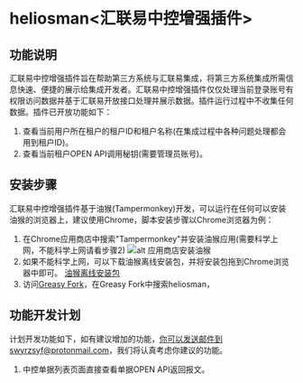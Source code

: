 # heliosman<汇联易中控增强插件>
## 功能说明
汇联易中控增强插件旨在帮助第三方系统与汇联易集成，将第三方系统集成所需信息快速、便捷的展示给集成开发者。汇联易中控增强插件仅仅处理当前登录账号有权限访问数据并基于汇联易开放接口处理并展示数据。插件运行过程中不收集任何数据。插件已开放功能如下：
1. 查看当前用户所在租户的租户ID和租户名称(在集成过程中各种问题处理都会用到租户ID)。
2. 查看当前租户OPEN API调用秘钥(需要管理员账号)。
## 安装步骤
汇联易中控增强插件基于油猴(Tampermonkey)开发，可以运行在任何可以安装油猴的浏览器上，建议使用Chrome，脚本安装步骤以Chrome浏览器为例：
1. 在Chrome应用商店中搜索"Tampermonkey"并安装油猴应用(需要科学上网，不能科学上网请看步骤2)
![alt 应用商店安装油猴](https://github.com/swyrzsyf/heliosman/material/m1.jpg)
2. 如果不能科学上网，可以下载油猴离线安装包，并将安装包拖到Chrome浏览器中即可。
[油猴离线安装包](https://github.com/swyrzsyf/heliosman/material/extension_4_13_0_0.crx)
3. 访问[Greasy Fork](https://greasyfork.org/zh-CN)，在Greasy Fork中搜索heliosman，
## 功能开发计划
计划开发功能如下，如有建议增加的功能，你可以发送邮件到swyrzsyf@protonmail.com，我们将认真考虑你建议的功能。
1. 中控单据列表页面直接查看单据OPEN API返回报文。

